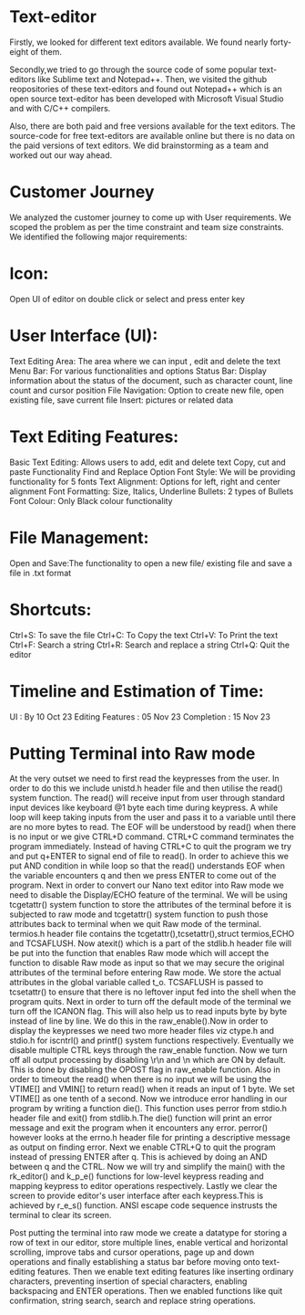 # Text-editor

Firstly, we looked for different text editors available. We found nearly forty-eight of them.

Secondly,we tried to go through the source code of some popular text-editors like Sublime text and Notepad++.
Then, we visited the github reopositories of these text-editors and found out Notepad++ which is an open source text-editor has been developed with Microsoft Visual Studio and with C/C++ compilers. 

Also, there are both paid and free versions available for the text editors. The source-code for free text-editors are available online but there is no data on the paid versions of text editors.
We did brainstorming as a team and worked out our way ahead.

# Customer Journey

We analyzed the customer journey to come up with User requirements. We scoped the problem as per the time constraint and team size constraints.
We identified the following major requirements:

# Icon: 
Open UI of editor on double click or select and press enter key

# User Interface (UI):
Text Editing Area: The area where we can input , edit and delete the text
Menu Bar: For various functionalities and options
Status Bar: Display information about the status of the document, such as character count, line count and cursor position
File Navigation: Option to create new file, open existing file, save current file
Insert: pictures or related data

# Text Editing Features:
Basic Text Editing: Allows users to add, edit and delete text
Copy, cut and paste Functionality
Find and Replace Option
Font Style: We will be providing functionality for 5 fonts
Text Alignment: Options for left, right and center alignment
Font Formatting: Size, Italics, Underline
Bullets: 2 types of Bullets
Font Colour: Only Black colour functionality 

# File Management:
Open and Save:The functionality to open a new file/ existing file and save a file in .txt format

# Shortcuts:
Ctrl+S: To save the file
Ctrl+C: To Copy the text
Ctrl+V: To Print the text
Ctrl+F: Search a string
Ctrl+R: Search and replace a string
Ctrl+Q: Quit the editor

# Timeline and Estimation of Time:
 UI : By 10 Oct 23
 Editing Features : 05 Nov 23
 Completion : 15 Nov 23
# Putting Terminal into Raw mode
At the very outset we need to first read the keypresses from the user. In order to do this we include unistd.h header file and then utilise the read() system function. The read() will receive input from user through standard input devices like keyboard @1 byte each time during keypress. A while loop will keep taking inputs from the user and pass it to a variable until there are no more bytes to read. The EOF will be understood  by read() when there is no input or we give CTRL+D command. CTRL+C command terminates the program immediately.
Instead of having CTRL+C to quit the program we try and put q+ENTER to signal end of file to read(). In order to achieve this we put AND condition in while loop so that the read() understands EOF when the variable encounters q and then we press ENTER to come out of the program.
Next in order to convert our Nano text editor into Raw mode we need to disable the Display/ECHO feature of the terminal. We will be using tcgetattr() system function to store the attributes of the terminal before it is subjected to raw mode and tcgetattr() system function to push those attributes back to terminal when we quit Raw mode of the terminal. termios.h header file contains the tcgetattr(),tcsetattr(),struct termios,ECHO and TCSAFLUSH.
Now atexit() which is a part of the stdlib.h header file will be put into the function that enables Raw mode which will accept the function to disable Raw mode as input so that we may secure the original attributes of the terminal before entering Raw mode. We store the actual attributes in the global variable called t_o. TCSAFLUSH is passed to tcsetattr() to ensure that there is no leftover input fed into the shell when the program quits.
Next in order to turn off the default mode of the terminal we turn off the ICANON flag. This will also help us to read inputs byte by byte instead of line by line. We do this in the raw_enable().Now in order to display the keypresses we need two more header files viz ctype.h and stdio.h for iscntrl() and printf() system functions respectively. Eventually we disable multiple CTRL keys through the raw_enable function.
Now we turn off all output processing by disabling \r\n and \n which are ON by default. This is done by disabling the OPOST flag in raw_enable function. Also in order to timeout the read() when there is no input we will be using the VTIME[] and VMIN[] to return read() when it reads an input of 1 byte. We set VTIME[] as one tenth of a second.
Now we introduce error handling in our program by writing a function die(). This function uses perror from stdio.h header file and exit() from stdlib.h.The die() function will print an error message and exit the program when it encounters any error. perror() however looks at the errno.h header file for printing a descriptive message as output on finding error.
Next we enable CTRL+Q to quit the program instead of pressing ENTER after q. This is achieved by doing an AND 
between q and the CTRL.
Now we will try and simplify the main() with the rk_editor() and k_p_e() functions for low-level keypress reading and mapping keypress to editor operations respectively.
Lastly we clear the screen to provide editor's user interface after each keypress.This is achieved by r_e_s() function. ANSI escape code sequence instrusts the terminal to clear its screen.

Post putting the terminal into raw mode we create a datatype for storing a row of text in our editor, store multiple lines, enable vertical and horizontal scrolling, improve tabs and cursor operations, page up and down operations and finally establishing a status bar before moving onto text-editing features. Then we enable text editing features like inserting ordinary characters, preventing insertion of special characters, enabling backspacing and ENTER operations. Then we enabled functions like quit confirmation, string search, search and replace string operations.  
